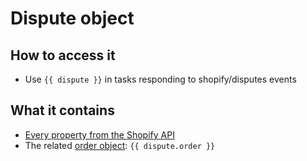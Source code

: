# Dispute object

##  How to access it

* Use `{{ dispute }}` in tasks responding to shopify/disputes events 

## What it contains

* [Every property from the Shopify API](https://shopify.dev/docs/admin-api/rest/reference/shopify_payments/dispute)
* The related [order object](https://docs.usemechanic.com/article/401-the-order-object): `{{ dispute.order }}`

